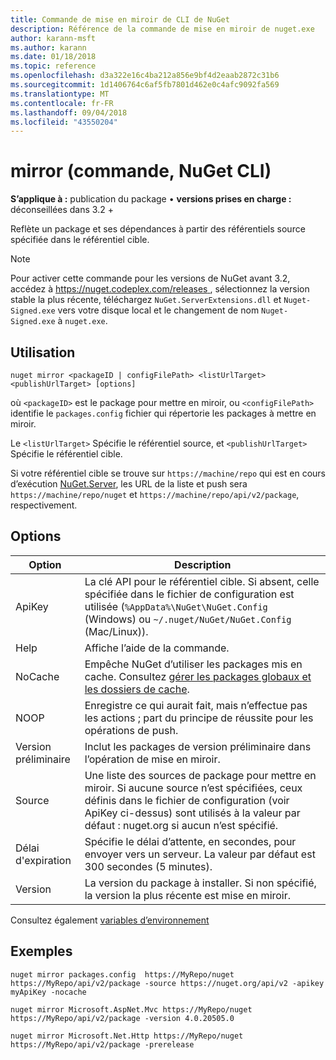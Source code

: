 ```yaml
---
title: Commande de mise en miroir de CLI de NuGet
description: Référence de la commande de mise en miroir de nuget.exe
author: karann-msft
ms.author: karann
ms.date: 01/18/2018
ms.topic: reference
ms.openlocfilehash: d3a322e16c4ba212a856e9bf4d2eaab2872c31b6
ms.sourcegitcommit: 1d1406764c6af5fb7801d462e0c4afc9092fa569
ms.translationtype: MT
ms.contentlocale: fr-FR
ms.lasthandoff: 09/04/2018
ms.locfileid: "43550204"
---
```

# <a name="mirror-command-nuget-cli"></a>mirror (commande, NuGet CLI)

**S’applique à :** publication du package &bullet; **versions prises en charge :** déconseillées dans 3.2 +

Reflète un package et ses dépendances à partir des référentiels source spécifiée dans le référentiel cible.

> [!NOTE]
> Pour activer cette commande pour les versions de NuGet avant 3.2, accédez à [ https://nuget.codeplex.com/releases ](https://nuget.codeplex.com/releases), sélectionnez la version stable la plus récente, téléchargez `NuGet.ServerExtensions.dll` et `Nuget-Signed.exe` vers votre disque local et le changement de nom `Nuget-Signed.exe` à `nuget.exe`.

## <a name="usage"></a>Utilisation

```cli
nuget mirror <packageID | configFilePath> <listUrlTarget> <publishUrlTarget> [options]
```

où `<packageID>` est le package pour mettre en miroir, ou `<configFilePath>` identifie le `packages.config` fichier qui répertorie les packages à mettre en miroir.

Le `<listUrlTarget>` Spécifie le référentiel source, et `<publishUrlTarget>` Spécifie le référentiel cible.

Si votre référentiel cible se trouve sur `https://machine/repo` qui est en cours d’exécution [NuGet.Server](../hosting-packages/nuget-server.md), les URL de la liste et push sera `https://machine/repo/nuget` et `https://machine/repo/api/v2/package`, respectivement.

## <a name="options"></a>Options

| Option | Description |
| --- | --- |
| ApiKey | La clé API pour le référentiel cible. Si absent, celle spécifiée dans le fichier de configuration est utilisée (`%AppData%\NuGet\NuGet.Config` (Windows) ou `~/.nuget/NuGet/NuGet.Config` (Mac/Linux)). |
| Help | Affiche l’aide de la commande. |
| NoCache | Empêche NuGet d’utiliser les packages mis en cache. Consultez [gérer les packages globaux et les dossiers de cache](../consume-packages/managing-the-global-packages-and-cache-folders.md). |
| NOOP | Enregistre ce qui aurait fait, mais n’effectue pas les actions ; part du principe de réussite pour les opérations de push. |
| Version préliminaire | Inclut les packages de version préliminaire dans l’opération de mise en miroir. |
| Source | Une liste des sources de package pour mettre en miroir. Si aucune source n’est spécifiées, ceux définis dans le fichier de configuration (voir ApiKey ci-dessus) sont utilisés à la valeur par défaut : nuget.org si aucun n’est spécifié. |
| Délai d'expiration | Spécifie le délai d’attente, en secondes, pour envoyer vers un serveur. La valeur par défaut est 300 secondes (5 minutes). |
| Version | La version du package à installer. Si non spécifié, la version la plus récente est mise en miroir. |

Consultez également [variables d’environnement](cli-ref-environment-variables.md)

## <a name="examples"></a>Exemples

```cli
nuget mirror packages.config  https://MyRepo/nuget https://MyRepo/api/v2/package -source https://nuget.org/api/v2 -apikey myApiKey -nocache

nuget mirror Microsoft.AspNet.Mvc https://MyRepo/nuget https://MyRepo/api/v2/package -version 4.0.20505.0

nuget mirror Microsoft.Net.Http https://MyRepo/nuget https://MyRepo/api/v2/package -prerelease
```
